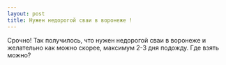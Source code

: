 ```yaml
---
layout: post 
title: Нужен недорогой сваи в воронеже ! 
--- 
```

Срочно! Так получилось, что нужен недорогой сваи в воронеже и желательно как можно скорее, максимум 2-3 дня подожду. Где взять можно?